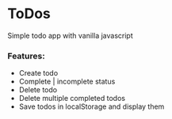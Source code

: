 # ToDos

Simple todo app with vanilla javascript

### Features:
- Create todo
- Complete | incomplete status
- Delete todo
- Delete multiple completed todos
- Save todos in localStorage and display them
